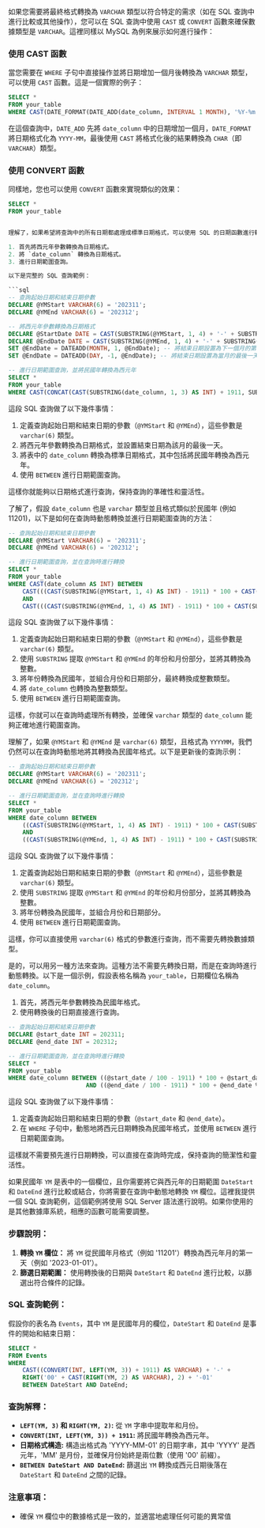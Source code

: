 如果您需要將最終格式轉換為 `VARCHAR` 類型以符合特定的需求（如在 SQL 查詢中進行比較或其他操作），您可以在 SQL 查詢中使用 `CAST` 或 `CONVERT` 函數來確保數據類型是 `VARCHAR`。這裡同樣以 MySQL 為例來展示如何進行操作：

### 使用 CAST 函數

當您需要在 `WHERE` 子句中直接操作並將日期增加一個月後轉換為 `VARCHAR` 類型，可以使用 `CAST` 函數。這是一個實際的例子：

```sql
SELECT *
FROM your_table
WHERE CAST(DATE_FORMAT(DATE_ADD(date_column, INTERVAL 1 MONTH), '%Y-%m') AS CHAR) = '2023-12';
```

在這個查詢中，`DATE_ADD` 先將 `date_column` 中的日期增加一個月，`DATE_FORMAT` 將日期格式化為 `YYYY-MM`，最後使用 `CAST` 將格式化後的結果轉換為 `CHAR`（即 `VARCHAR`）類型。

### 使用 CONVERT 函數

同樣地，您也可以使用 `CONVERT` 函數來實現類似的效果：

```sql
SELECT *
FROM your_table


理解了，如果希望將查詢中的所有日期都處理成標準日期格式，可以使用 SQL 的日期函數進行轉換。假設表中的 `date_column` 是 `varchar` 類型並且格式為民國年（例如：11201），而查詢參數為 `varchar(6)` 類型的西元年（例如：202311），以下是如何進行日期範圍查詢的方法：

1. 首先將西元年參數轉換為日期格式。
2. 將 `date_column` 轉換為日期格式。
3. 進行日期範圍查詢。

以下是完整的 SQL 查詢範例：

```sql
-- 查詢起始日期和結束日期參數
DECLARE @YMStart VARCHAR(6) = '202311';
DECLARE @YMEnd VARCHAR(6) = '202312';

-- 將西元年參數轉換為日期格式
DECLARE @StartDate DATE = CAST(SUBSTRING(@YMStart, 1, 4) + '-' + SUBSTRING(@YMStart, 5, 2) + '-01' AS DATE);
DECLARE @EndDate DATE = CAST(SUBSTRING(@YMEnd, 1, 4) + '-' + SUBSTRING(@YMEnd, 5, 2) + '-01' AS DATE);
SET @EndDate = DATEADD(MONTH, 1, @EndDate); -- 將結束日期設置為下一個月的第一天
SET @EndDate = DATEADD(DAY, -1, @EndDate); -- 將結束日期設置為當月的最後一天

-- 進行日期範圍查詢，並將民國年轉換為西元年
SELECT *
FROM your_table
WHERE CAST(CONCAT(CAST(SUBSTRING(date_column, 1, 3) AS INT) + 1911, SUBSTRING(date_column, 4, 2), '01') AS DATE) BETWEEN @StartDate AND @EndDate;
```

這段 SQL 查詢做了以下幾件事情：

1. 定義查詢起始日期和結束日期的參數（`@YMStart` 和 `@YMEnd`），這些參數是 `varchar(6)` 類型。
2. 將西元年參數轉換為日期格式，並設置結束日期為該月的最後一天。
3. 將表中的 `date_column` 轉換為標準日期格式，其中包括將民國年轉換為西元年。
4. 使用 `BETWEEN` 進行日期範圍查詢。

這樣你就能夠以日期格式進行查詢，保持查詢的準確性和靈活性。

了解了，假設 `date_column` 也是 `varchar` 類型並且格式類似於民國年 (例如 11201)，以下是如何在查詢時動態轉換並進行日期範圍查詢的方法：

```sql
-- 查詢起始日期和結束日期參數
DECLARE @YMStart VARCHAR(6) = '202311';
DECLARE @YMEnd VARCHAR(6) = '202312';

-- 進行日期範圍查詢，並在查詢時進行轉換
SELECT *
FROM your_table
WHERE CAST(date_column AS INT) BETWEEN 
    CAST(((CAST(SUBSTRING(@YMStart, 1, 4) AS INT) - 1911) * 100 + CAST(SUBSTRING(@YMStart, 5, 2) AS INT)) * 100 + 1 AS INT)
    AND 
    CAST(((CAST(SUBSTRING(@YMEnd, 1, 4) AS INT) - 1911) * 100 + CAST(SUBSTRING(@YMEnd, 5, 2) AS INT)) * 100 + 31 AS INT);
```

這段 SQL 查詢做了以下幾件事情：

1. 定義查詢起始日期和結束日期的參數（`@YMStart` 和 `@YMEnd`），這些參數是 `varchar(6)` 類型。
2. 使用 `SUBSTRING` 提取 `@YMStart` 和 `@YMEnd` 的年份和月份部分，並將其轉換為整數。
3. 將年份轉換為民國年，並組合月份和日期部分，最終轉換成整數類型。
4. 將 `date_column` 也轉換為整數類型。
5. 使用 `BETWEEN` 進行日期範圍查詢。

這樣，你就可以在查詢時處理所有轉換，並確保 `varchar` 類型的 `date_column` 能夠正確地進行範圍查詢。

理解了，如果 `@YMStart` 和 `@YMEnd` 是 `varchar(6)` 類型，且格式為 `YYYYMM`，我們仍然可以在查詢時動態地將其轉換為民國年格式。以下是更新後的查詢示例：

```sql
-- 查詢起始日期和結束日期參數
DECLARE @YMStart VARCHAR(6) = '202311';
DECLARE @YMEnd VARCHAR(6) = '202312';

-- 進行日期範圍查詢，並在查詢時進行轉換
SELECT *
FROM your_table
WHERE date_column BETWEEN 
    ((CAST(SUBSTRING(@YMStart, 1, 4) AS INT) - 1911) * 100 + CAST(SUBSTRING(@YMStart, 5, 2) AS INT)) * 100 + 1
    AND 
    ((CAST(SUBSTRING(@YMEnd, 1, 4) AS INT) - 1911) * 100 + CAST(SUBSTRING(@YMEnd, 5, 2) AS INT)) * 100 + 31;
```

這段 SQL 查詢做了以下幾件事情：

1. 定義查詢起始日期和結束日期的參數（`@YMStart` 和 `@YMEnd`），這些參數是 `varchar(6)` 類型。
2. 使用 `SUBSTRING` 提取 `@YMStart` 和 `@YMEnd` 的年份和月份部分，並將其轉換為整數。
3. 將年份轉換為民國年，並組合月份和日期部分。
4. 使用 `BETWEEN` 進行日期範圍查詢。

這樣，你可以直接使用 `varchar(6)` 格式的參數進行查詢，而不需要先轉換數據類型。

是的，可以用另一種方法來查詢。這種方法不需要先轉換日期，而是在查詢時進行動態轉換。以下是一個示例，假設表格名稱為 `your_table`，日期欄位名稱為 `date_column`。

1. 首先，將西元年參數轉換為民國年格式。
2. 使用轉換後的日期直接進行查詢。

```sql
-- 查詢起始日期和結束日期參數
DECLARE @start_date INT = 202311;
DECLARE @end_date INT = 202312;

-- 進行日期範圍查詢，並在查詢時進行轉換
SELECT *
FROM your_table
WHERE date_column BETWEEN ((@start_date / 100 - 1911) * 100 + @start_date % 100) * 100 + 1
                      AND ((@end_date / 100 - 1911) * 100 + @end_date % 100) * 100 + 31;
```

這段 SQL 查詢做了以下幾件事情：

1. 定義查詢起始日期和結束日期的參數（`@start_date` 和 `@end_date`）。
2. 在 `WHERE` 子句中，動態地將西元日期轉換為民國年格式，並使用 `BETWEEN` 進行日期範圍查詢。

這樣就不需要預先進行日期轉換，可以直接在查詢時完成，保持查詢的簡潔性和靈活性。

如果民國年 `YM` 是表中的一個欄位，且你需要將它與西元年的日期範圍 `DateStart` 和 `DateEnd` 進行比較或結合，你將需要在查詢中動態地轉換 `YM` 欄位。這裡我提供一個 SQL 查詢範例，這個範例將使用 SQL Server 語法進行說明。如果你使用的是其他數據庫系統，相應的函數可能需要調整。

### 步驟說明：

1. **轉換 `YM` 欄位：** 將 `YM` 從民國年月格式（例如 '11201'）轉換為西元年月的第一天（例如 '2023-01-01'）。
2. **篩選日期範圍：** 使用轉換後的日期與 `DateStart` 和 `DateEnd` 進行比較，以篩選出符合條件的記錄。

### SQL 查詢範例：

假設你的表名為 `Events`，其中 `YM` 是民國年月的欄位，`DateStart` 和 `DateEnd` 是事件的開始和結束日期：

```sql
SELECT *
FROM Events
WHERE
    CAST((CONVERT(INT, LEFT(YM, 3)) + 1911) AS VARCHAR) + '-' +
    RIGHT('00' + CAST(RIGHT(YM, 2) AS VARCHAR), 2) + '-01'
    BETWEEN DateStart AND DateEnd;
```

### 查詢解釋：

- **`LEFT(YM, 3)` 和 `RIGHT(YM, 2)`:** 從 `YM` 字串中提取年和月份。
- **`CONVERT(INT, LEFT(YM, 3)) + 1911`:** 將民國年轉換為西元年。
- **日期格式構造:** 構造出格式為 'YYYY-MM-01' 的日期字串，其中 'YYYY' 是西元年，'MM' 是月份，並確保月份始終是兩位數（使用 '00' 前綴）。
- **`BETWEEN DateStart AND DateEnd`:** 篩選出 `YM` 轉換成西元日期後落在 `DateStart` 和 `DateEnd` 之間的記錄。

### 注意事項：

- 確保 `YM` 欄位中的數據格式是一致的，並適當地處理任何可能的異常值